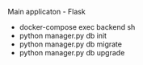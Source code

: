 Main applicaton - Flask

- docker-compose exec backend sh
- python manager.py db init
- python manager.py db migrate
- python manager.py db upgrade
